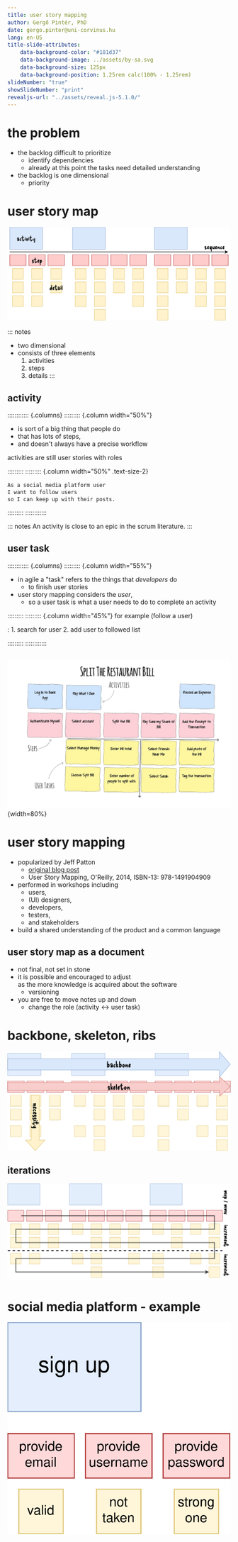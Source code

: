 ```yaml
---
title: user story mapping
author: Gergő Pintér, PhD
date: gergo.pinter@uni-corvinus.hu
lang: en-US
title-slide-attributes:
    data-background-color: "#181d37"
    data-background-image: ../assets/by-sa.svg
    data-background-size: 125px
    data-background-position: 1.25rem calc(100% - 1.25rem)
slideNumber: "true"
showSlideNumber: "print"
revealjs-url: "../assets/reveal.js-5.1.0/"
---
```


# the problem

- the backlog difficult to prioritize 
    - identify dependencies
    - already at this point the tasks need detailed understanding
- the backlog is one dimensional
    - priority


# user story map

![](figures/user_story_map.drawio.svg)

::: notes
- two dimensional
- consists of three elements
    1. activities
    2. steps
    3. details
:::


## activity

:::::::::::: {.columns}
::::::::: {.column width="50%"}
- is sort of a big thing that people do 
- that has lots of steps,
- and doesn't always have a precise workflow

activities are still user stories with roles

:::::::::
::::::::: {.column width="50%" .text-size-2}
```
As a social media platform user
I want to follow users
so I can keep up with their posts.
```

:::::::::
::::::::::::

::: notes
An activity is close to an epic in the scrum literature.
:::


## user task

:::::::::::: {.columns}
::::::::: {.column width="55%"}
- in agile a "task" refers to the things that *developers* do
    - to finish user stories
- user story mapping considers the *user*,
    - so a user task is what a user needs to do to complete an activity

:::::::::
::::::::: {.column width="45%"}
for example (follow a user)

:   1. search for user
    2. add user to followed list

:::::::::
::::::::::::

<!--## details

search for user

:   - type username
    - browse the result lists
    - click to the "follow" button-->

## 

![from "Quickstart Guide to User Story Mapping" by Eben Halford | CC BY-SA 2.5](figures/borrowed/split_restaurant_bill.jpg){width=80%}
    

# user story mapping

- popularized by Jeff Patton
    - [original blog post](https://jpattonassociates.com/the-new-backlog/)
    - User Story Mapping, O'Reilly, 2014, ISBN-13: 978-1491904909
- performed in workshops including 
    - users,
    - (UI) designers,
    - developers,
    - testers,
    - and stakeholders
- build a shared understanding of the product and a common language


## user story map as a document

- not final, not set in stone
- it is possible and encouraged to adjust<br>as the more knowledge is acquired about the software
    - versioning
- you are free to move notes up and down
    - change the role (activity &#8596; user task)


# backbone, skeleton, ribs

![](figures/user_story_map_bones.drawio.svg)


## iterations

![](figures/user_story_map_increments.drawio.svg)


# social media platform - example

![](figures/social_media_platform/usm_sign_up.drawio.svg)
